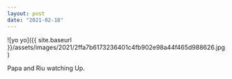 ```yaml
---
layout: post
date: "2021-02-18"
---
```


![yo yo]({{ site.baseurl }}/assets/images/2021/2ffa7b6173236401c4fb902e98a44f465d988626.jpg)

Papa and Riu watching Up.
